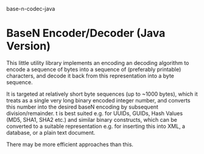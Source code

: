 base-n-codec-java
# BaseN Encoder/Decoder (Java Version)

This little utility library implements an encoding an decoding algorithm to encode a sequence of bytes
into a sequence of (preferably printable) characters, and decode it back from this representation into
a byte sequence.

It is targeted at relatively short byte sequences (up to ~1000 bytes), which it treats as a single very long binary encoded integer number, and converts this number into the desired baseN encoding by subsequent division/remainder.
t is best suited e.g. for UUIDs, GUIDs, Hash Values (MD5, SHA1, SHA2 etc.) and similar binary constructs, which can be converted to a suitable representation e.g. for inserting this into XML, a database, or a plain text document.

There may be more efficient approaches than this.


